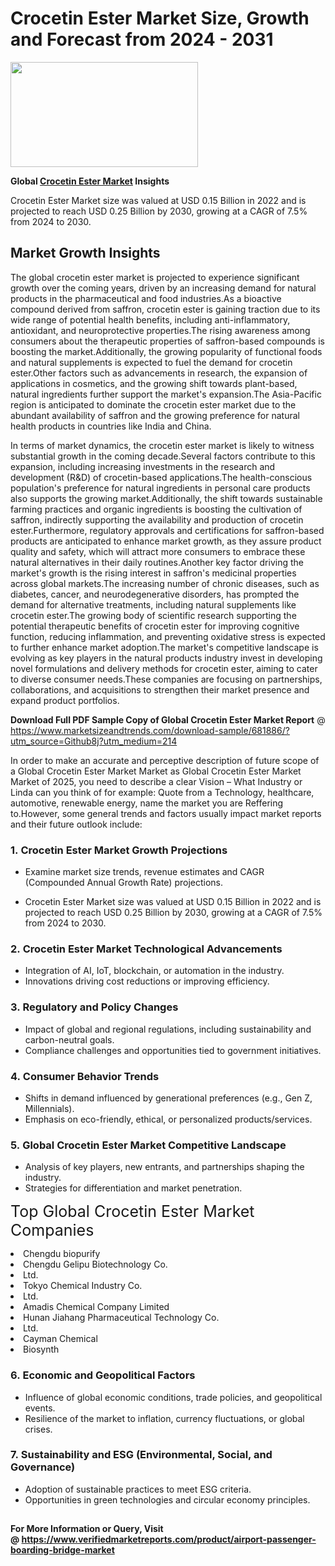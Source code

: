 <H1>Crocetin Ester Market Size, Growth and Forecast from 2024 - 2031</H1><img class="aligncenter size-medium wp-image-584254" src="https://thirdeyenews.in/wp-content/uploads/2024/09/Global-Market-Research-300x168.jpeg" alt="" width="300" height="168" /><p><strong>Global&nbsp;<a href="https://www.marketsizeandtrends.com/download-sample/681886/?utm_source=Github8j?utm_medium=214">Crocetin Ester Market</a> Insights</strong></p><p>Crocetin Ester Market size was valued at USD 0.15 Billion in 2022 and is projected to reach USD 0.25 Billion by 2030, growing at a CAGR of 7.5% from 2024 to 2030.</p><p><h2>Market Growth Insights</h2> <p>The global crocetin ester market is projected to experience significant growth over the coming years, driven by an increasing demand for natural products in the pharmaceutical and food industries.As a bioactive compound derived from saffron, crocetin ester is gaining traction due to its wide range of potential health benefits, including anti-inflammatory, antioxidant, and neuroprotective properties.The rising awareness among consumers about the therapeutic properties of saffron-based compounds is boosting the market.Additionally, the growing popularity of functional foods and natural supplements is expected to fuel the demand for crocetin ester.Other factors such as advancements in research, the expansion of applications in cosmetics, and the growing shift towards plant-based, natural ingredients further support the market's expansion.The Asia-Pacific region is anticipated to dominate the crocetin ester market due to the abundant availability of saffron and the growing preference for natural health products in countries like India and China.</p> <p>In terms of market dynamics, the crocetin ester market is likely to witness substantial growth in the coming decade.Several factors contribute to this expansion, including increasing investments in the research and development (R&D) of crocetin-based applications.The health-conscious population's preference for natural ingredients in personal care products also supports the growing market.Additionally, the shift towards sustainable farming practices and organic ingredients is boosting the cultivation of saffron, indirectly supporting the availability and production of crocetin ester.Furthermore, regulatory approvals and certifications for saffron-based products are anticipated to enhance market growth, as they assure product quality and safety, which will attract more consumers to embrace these natural alternatives in their daily routines.Another key factor driving the market's growth is the rising interest in saffron's medicinal properties across global markets.The increasing number of chronic diseases, such as diabetes, cancer, and neurodegenerative disorders, has prompted the demand for alternative treatments, including natural supplements like crocetin ester.The growing body of scientific research supporting the potential therapeutic benefits of crocetin ester for improving cognitive function, reducing inflammation, and preventing oxidative stress is expected to further enhance market adoption.The market's competitive landscape is evolving as key players in the natural products industry invest in developing novel formulations and delivery methods for crocetin ester, aiming to cater to diverse consumer needs.These companies are focusing on partnerships, collaborations, and acquisitions to strengthen their market presence and expand product portfolios.<p><span class=""><strong>Download Full PDF Sample Copy of Global Crocetin Ester Market Report</strong> @ <a href="https://www.marketsizeandtrends.com/download-sample/681886/?utm_source=Github8j?utm_medium=214" target="_blank">https://www.marketsizeandtrends.com/download-sample/681886/?utm_source=Github8j?utm_medium=214</a></span></p><p>In order to make an accurate and perceptive description of future scope of a Global&nbsp;Crocetin Ester Market Market as Global&nbsp;Crocetin Ester Market Market of 2025, you need to describe a clear Vision &ndash; What Industry or Linda can you think of for example: Quote from a Technology, healthcare, automotive, renewable energy, name the market you are Reffering to.However, some general trends and factors usually impact market reports and their future outlook include:</p><h3>1.&nbsp;<strong>Crocetin Ester Market Growth Projections</strong></h3><ul><li>Examine market size trends, revenue estimates and CAGR (Compounded Annual Growth Rate) projections.</li><li><p>Crocetin Ester Market size was valued at USD 0.15 Billion in 2022 and is projected to reach USD 0.25 Billion by 2030, growing at a CAGR of 7.5% from 2024 to 2030.</p></li></ul><h3>2.&nbsp;<strong>Crocetin Ester Market Technological Advancements</strong></h3><ul><li>Integration of AI, IoT, blockchain, or automation in the industry.</li><li>Innovations driving cost reductions or improving efficiency.</li></ul><h3>3.&nbsp;<strong>Regulatory and Policy Changes</strong></h3><ul><li>Impact of global and regional regulations, including sustainability and carbon-neutral goals.</li><li>Compliance challenges and opportunities tied to government initiatives.</li></ul><h3>4.&nbsp;<strong>Consumer Behavior Trends</strong></h3><ul><li>Shifts in demand influenced by generational preferences (e.g., Gen Z, Millennials).</li><li>Emphasis on eco-friendly, ethical, or personalized products/services.</li></ul><h3>5.&nbsp;<strong>Global Crocetin Ester Market Competitive Landscape</strong></h3><ul><li>Analysis of key players, new entrants, and partnerships shaping the industry.</li><li>Strategies for differentiation and market penetration.</li></ul><p data-pm-slice="1 1 []"><span style="color: inherit; font-family: inherit; font-size: 25px;">Top Global Crocetin Ester Market Companies</span></p><div class="" data-test-id=""><p><li>Chengdu biopurify</li><li> Chengdu Gelipu Biotechnology Co.</li><li>Ltd.</li><li> Tokyo Chemical Industry Co.</li><li>Ltd.</li><li> Amadis Chemical Company Limited</li><li> Hunan Jiahang Pharmaceutical Technology Co.</li><li>Ltd.</li><li> Cayman Chemical</li><li> Biosynth</li></p></div><h3>6.&nbsp;<strong>Economic and Geopolitical Factors</strong></h3><ul><li>Influence of global economic conditions, trade policies, and geopolitical events.</li><li>Resilience of the market to inflation, currency fluctuations, or global crises.</li></ul><h3>7.&nbsp;<strong>Sustainability and ESG (Environmental, Social, and Governance)</strong></h3><ul><li>Adoption of sustainable practices to meet ESG criteria.</li><li>Opportunities in green technologies and circular economy principles.</li></ul><h2><strong style="font-size: 14px;">For More Information or Query, Visit @&nbsp;</strong><a style="background-color: #ffffff; font-size: 14px;" href="https://www.marketsizeandtrends.com/report/crocetin-ester-market/" target="_blank">https://www.verifiedmarketreports.com/product/airport-passenger-boarding-bridge-market</a></h2>